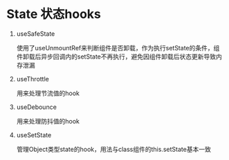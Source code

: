 # State 状态hooks

1. useSafeState
    
    使用了useUnmountRef来判断组件是否卸载，作为执行setState的条件，组件卸载后异步回调内的setState不再执行，避免因组件卸载后状态更新导致内存泄漏

2. useThrottle

    用来处理节流值的hook

3. useDebounce

    用来处理防抖值的hook

4. useSetState

    管理Object类型state的hook，用法与class组件的this.setState基本一致